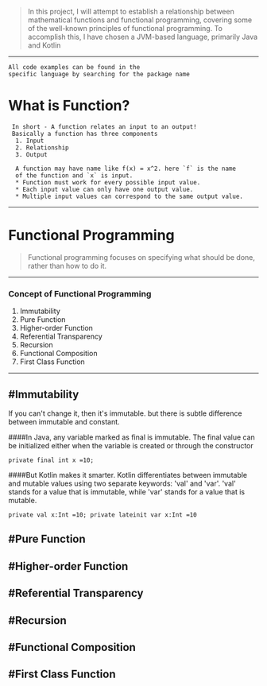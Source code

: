 >In this project, I will attempt to establish a relationship between mathematical functions and functional programming, covering some of the well-known principles of functional programming. To accomplish this, I have chosen a JVM-based language, primarily Java and Kotlin
****
```
All code examples can be found in the 
specific language by searching for the package name 
```
# What is Function?
```
 In short - A function relates an input to an output!
 Basically a function has three components
  1. Input
  2. Relationship
  3. Output
  
  A function may have name like f(x) = x^2. here `f` is the name 
  of the function and `x` is input.
  * Function must work for every possible input value.
  * Each input value can only have one output value.
  * Multiple input values can correspond to the same output value.
```
---
# Functional Programming 
> Functional programming focuses on specifying what should be done, rather than how to do it.
***
### Concept of Functional Programming
1. Immutability  
2. Pure Function  
3. Higher-order Function
4. Referential Transparency
5. Recursion
6. Functional Composition
7. First Class Function
***

## #Immutability
If you can't change it, then it's immutable. but there is subtle difference between immutable and constant. 

####In Java, any variable marked as final is immutable. The final value can be initialized either when the variable is created or through the constructor

``
private final int x =10;
``

####But Kotlin makes it smarter. Kotlin differentiates between immutable and mutable values using two separate keywords: 'val' and 'var'. 'val' stands for a value that is immutable, while 'var' stands for a value that is mutable.

``
private val x:Int =10;
private lateinit var x:Int =10
``

## #Pure Function

## #Higher-order Function

## #Referential Transparency

## #Recursion

## #Functional Composition

## #First Class Function

